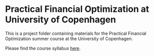 # Practical Financial Optimization at University of Copenhagen

This is a project folder containing materials for the Practical Financial Optimization summer course at the University of Copenhagen.

Please find the course syllabus [here](https://kurser.ku.dk/course/nmak15000u/).